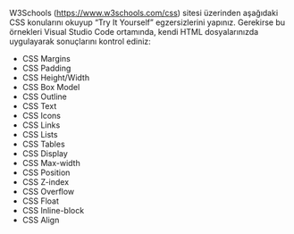 W3Schools (https://www.w3schools.com/css) sitesi üzerinden aşağıdaki CSS konularını okuyup “Try It Yourself” egzersizlerini yapınız. Gerekirse bu örnekleri Visual Studio Code ortamında, kendi HTML dosyalarınızda uygulayarak sonuçlarını kontrol ediniz:

- CSS Margins
- CSS Padding
- CSS Height/Width
- CSS Box Model
- CSS Outline
- CSS Text
- CSS Icons
- CSS Links
- CSS Lists
- CSS Tables
- CSS Display
- CSS Max-width
- CSS Position
- CSS Z-index
- CSS Overflow
- CSS Float
- CSS Inline-block
- CSS Align
